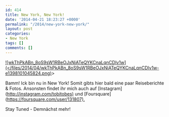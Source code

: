 ```yaml
---
id: 414
title: New York, New York!
date: '2014-04-21 18:23:27 +0000'
permalink: "/2014/new-york-new-york/"
layout: post
categories:
- New York
tags: []
comments: []
---
```

[![wkThPkABn_8oS9sW1RBeOJxNiATeQYKCnaLqnCDlv1w](</files/2014/04/wkThPkABn_8oS9sW1RBeOJxNiATeQYKCnaLqnCDlv1w-e1398101045824.png)](/files/2014/04/wkThPkABn_8oS9sW1RBeOJxNiATeQYKCnaLqnCDlv1w.png)>

Bamm! Ick bin nu in New York! Somit gibts hier bald eine paar Reiseberichte & Fotos. Ansonsten findet ihr mich auch auf [Instagram](<http://instagram.com/tobitobes)> und [Foursquare](<https://foursquare.com/user/131807).>

Stay Tuned - Demnächst mehr!